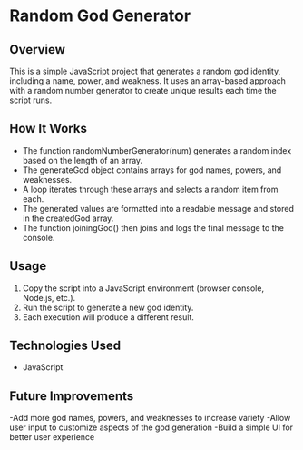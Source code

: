 # Random God Generator

## Overview  
This is a simple JavaScript project that generates a random god identity, including a name, power, and weakness. It uses an array-based approach with a random number generator to create unique results each time the script runs.

## How It Works  
- The function randomNumberGenerator(num) generates a random index based on the length of an array.  
- The generateGod object contains arrays for god names, powers, and weaknesses.  
- A loop iterates through these arrays and selects a random item from each.  
- The generated values are formatted into a readable message and stored in the createdGod array.  
- The function joiningGod() then joins and logs the final message to the console.

## Usage  
1. Copy the script into a JavaScript environment (browser console, Node.js, etc.).  
2. Run the script to generate a new god identity.  
3. Each execution will produce a different result.

## Technologies Used
- JavaScript

## Future Improvements

-Add more god names, powers, and weaknesses to increase variety
-Allow user input to customize aspects of the god generation
-Build a simple UI for better user experience